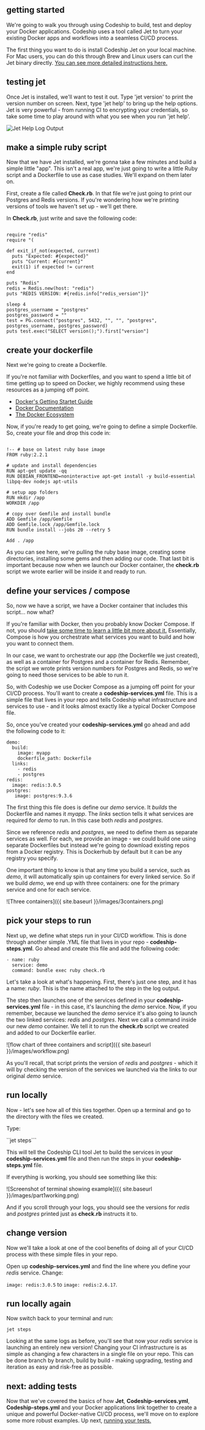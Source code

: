 ## getting started

We're going to walk you through using Codeship to build, test and deploy your Docker applications. Codeship uses a tool called Jet to turn your existing Docker apps and workflows into a seamless CI/CD process.

The first thing you want to do is install Codeship Jet on your local machine. For Mac users, you can do this through Brew and Linux users can curl the Jet binary directly. [You can see more detailed instructions here.](https://codeship.com/documentation/docker/installation/)

## testing jet

Once Jet is installed, we'll want to test it out. Type 'jet version' to print the version number on screen. Next, type 'jet help' to bring up the help options. Jet is very powerful - from running CI to encrypting your credentials, so take some time to play around with what you see when you run 'jet help'.

![Jet Help Log Output](/images/jet-help.png)

## make a simple ruby script

Now that we have Jet installed, we're gonna take a few minutes and build a simple little "app". This isn't a real app, we're just going to write a little Ruby script and a Dockerfile to use as case studies. We'll expand on them later on.

First, create a file called **Check.rb**. In that file we're just going to print our Postgres and Redis versions. If you're wondering how we're printing versions of tools we haven't set up - we'll get there.

In **Check.rb**, just write and save the following code:
````

require "redis"
require "(

def exit_if_not(expected, current)
  puts "Expected: #{expected}"
  puts "Current: #{current}"
  exit(1) if expected != current
end

puts "Redis"
redis = Redis.new(host: "redis")
puts "REDIS VERSION: #{redis.info["redis_version"]}"

sleep 4
postgres_username = "postgres"
postgres_password = ""
test = PG.connect("postgres", 5432, "", "", "postgres", postgres_username, postgres_password)
puts test.exec("SELECT version();").first["version"]

````

## create your dockerfile

Next we're going to create a Dockerfile.

If you're not familiar with Dockerfiles, and you want to spend a little bit of time getting up to speed on Docker, we highly recommend using these resources as a jumping off point.

- [Docker's Getting Startet Guide](https://docs.docker.com/mac/)
- [Docker Documentation](https://docs.docker.com/)
- [The Docker Ecosystem](https://blog.codeship.com/understanding-the-docker-ecosystem/)

Now, if you're ready to get going, we're going to define a simple Dockerfile. So, create your file and drop this code in:
```

!-- # base on latest ruby base image
FROM ruby:2.2.1

# update and install dependencies
RUN apt-get update -qq
RUN DEBIAN_FRONTEND=noninteractive apt-get install -y build-essential libpq-dev nodejs apt-utils

# setup app folders
RUN mkdir /app
WORKDIR /app

# copy over Gemfile and install bundle
ADD Gemfile /app/Gemfile
ADD Gemfile.lock /app/Gemfile.lock
RUN bundle install --jobs 20 --retry 5

Add . /app
```

As you can see here, we're pulling the ruby base image, creating some directories, installing some gems and then adding our code. That last bit is important because now when we launch our Docker container, the **check.rb** script we wrote earlier will be inside it and ready to run.

## define your services / compose

So, now we have a script, we have a Docker container that includes this script... now what?

If you're familiar with Docker, then you probably know Docker Compose. If not, you should [take some time to learn a little bit more about it.](https://docs.docker.com/compose/) Essentially, Compose is how you orchestrate what services you want to build and how you want to connect them.

In our case, we want to orchestrate our app (the Dockerfile we just created), as well as a container for Postgres and a container for Redis. Remember, the script we wrote prints version numbers for Postgres and Redis, so we're going to need those services to be able to run it.

So, with Codeship we use Docker Compose as a jumping off point for your CI/CD process. You'll want to create a **codeship-services.yml** file. This is a simple file that lives in your repo and tells Codeship what infrastructure and services to use - and it looks almost exactly like a typical Docker Compose file.

So, once you've created your **codeship-services.yml** go ahead and add the following code to it:

```
demo:
  build:
    image: myapp
    dockerfile_path: Dockerfile
  links:
    - redis
    - postgres
redis:
  image: redis:3.0.5
postgres:
   image: postgres:9.3.6
```

The first thing this file does is define our *demo* service. It *builds* the Dockerfile and names it *myapp*. The *links* section tells it what services are required for *demo* to run. In this case both *redis* and *postgres*.

Since we reference *redis* and *postgres*, we need to define them as separate services as well. For each, we provide an image - we could build one using separate Dockerfiles but instead we're going to download existing repos from a Docker registry. This is Dockerhub by default but it can be any registry you specify.

One important thing to know is that any time you build a service, such as *demo*, it will automatically spin up containers for every linked service. So if we build *demo*, we end up with three containers: one for the primary service and one for each service.

![Three containers]({{ site.baseurl }}/images/3containers.png)

## pick your steps to run

Next up, we define what steps run in your CI/CD workflow. This is done through another simple .YML file that lives in your repo - **codeship-steps.yml**. Go ahead and create this file and add the following code:

````
- name: ruby
  service: demo
  command: bundle exec ruby check.rb
````
  Let's take a look at what's happening. First, there's just one step, and it has a name: *ruby*. This is the name attached to the step in the log output.

  The step then launches one of the services defined in your **codeship-services.yml** file - in this case, it's launching the *demo* service. Now, if you remember, because we launched the *demo* service it's also going to launch the two linked services: *redis* and *postgres*.
  Next we call a command inside our new *demo* container. We tell it to run the **check.rb** script we created and added to our Dockerfile earlier.

  ![flow chart of three containers and script]({{ site.baseurl }}/images/workflow.png)

  As you'll recall, that script prints the version of *redis* and *postgres* - which it will by checking the version of the services we launched via the links to our original *demo* service.

## run locally

Now -  let's see how all of this ties together. Open up a terminal and go to the directory with the files we created.

Type:

``jet steps```

This will tell the Codeship CLI tool Jet to build the services in your **codeship-services.yml** file and then run the steps in your **codeship-steps.yml** file.

If everything is working, you should see something like this:

![Screenshot of terminal showing example]({{ site.baseurl }}/images/part1working.png)

And if you scroll through your logs, you should see the versions for *redis* and *postgres* printed just as **check.rb** instructs it to.

## change version

Now we'll take a look at one of the cool benefits of doing all of your CI/CD process with these simple files in your repo.

Open up **codeship-services.yml** and find the line where you define your *redis* service. Change:

`image: redis:3.0.5` to `image: redis:2.6.17`.

## run locally again

Now switch back to your terminal and run:

``jet steps``

Looking at the same logs as before, you'll see that now your *redis* service is launching an entirely new version! Changing your CI infrastructure is as simple as changing a few characters in a single file on your repo. This can be done branch by branch, build by build - making upgrading, testing and iteration as easy and risk-free as possible.

## next: adding tests

Now that we've covered the basics of how **Jet**, **Codeship-services.yml**, **Codeship-steps.yml** and your Docker applications link together to create a unique and powerful Docker-native CI/CD process, we'll move on to explore some more robust examples. Up next, [running your tests.](part2.md)
